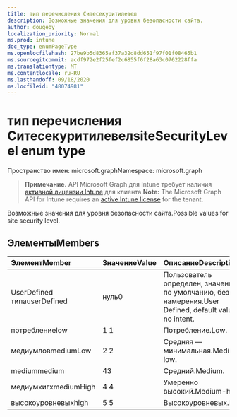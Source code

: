 ```yaml
---
title: тип перечисления Ситесекуритилевел
description: Возможные значения для уровня безопасности сайта.
author: dougeby
localization_priority: Normal
ms.prod: intune
doc_type: enumPageType
ms.openlocfilehash: 27be9b5d8365af37a32d8dd651f97f01f08465b1
ms.sourcegitcommit: acdf972e2f25fef2c6855f6f28a63c0762228ffa
ms.translationtype: MT
ms.contentlocale: ru-RU
ms.lasthandoff: 09/18/2020
ms.locfileid: "48074981"
---
```

# <a name="sitesecuritylevel-enum-type"></a><span data-ttu-id="ec3e1-103">тип перечисления Ситесекуритилевел</span><span class="sxs-lookup"><span data-stu-id="ec3e1-103">siteSecurityLevel enum type</span></span>

<span data-ttu-id="ec3e1-104">Пространство имен: microsoft.graph</span><span class="sxs-lookup"><span data-stu-id="ec3e1-104">Namespace: microsoft.graph</span></span>

> <span data-ttu-id="ec3e1-105">**Примечание.** API Microsoft Graph для Intune требует наличия [активной лицензии Intune](https://go.microsoft.com/fwlink/?linkid=839381) для клиента.</span><span class="sxs-lookup"><span data-stu-id="ec3e1-105">**Note:** The Microsoft Graph API for Intune requires an [active Intune license](https://go.microsoft.com/fwlink/?linkid=839381) for the tenant.</span></span>

<span data-ttu-id="ec3e1-106">Возможные значения для уровня безопасности сайта.</span><span class="sxs-lookup"><span data-stu-id="ec3e1-106">Possible values for site security level.</span></span>

## <a name="members"></a><span data-ttu-id="ec3e1-107">Элементы</span><span class="sxs-lookup"><span data-stu-id="ec3e1-107">Members</span></span>
|<span data-ttu-id="ec3e1-108">Элемент</span><span class="sxs-lookup"><span data-stu-id="ec3e1-108">Member</span></span>|<span data-ttu-id="ec3e1-109">Значение</span><span class="sxs-lookup"><span data-stu-id="ec3e1-109">Value</span></span>|<span data-ttu-id="ec3e1-110">Описание</span><span class="sxs-lookup"><span data-stu-id="ec3e1-110">Description</span></span>|
|:---|:---|:---|
|<span data-ttu-id="ec3e1-111">UserDefined типа</span><span class="sxs-lookup"><span data-stu-id="ec3e1-111">userDefined</span></span>|<span data-ttu-id="ec3e1-112">нуль</span><span class="sxs-lookup"><span data-stu-id="ec3e1-112">0</span></span>|<span data-ttu-id="ec3e1-113">Пользователь определен, значение по умолчанию, без намерения.</span><span class="sxs-lookup"><span data-stu-id="ec3e1-113">User Defined, default value, no intent.</span></span>|
|<span data-ttu-id="ec3e1-114">потребление</span><span class="sxs-lookup"><span data-stu-id="ec3e1-114">low</span></span>|<span data-ttu-id="ec3e1-115">1 </span><span class="sxs-lookup"><span data-stu-id="ec3e1-115">1</span></span>|<span data-ttu-id="ec3e1-116">Потребление.</span><span class="sxs-lookup"><span data-stu-id="ec3e1-116">Low.</span></span>|
|<span data-ttu-id="ec3e1-117">медиумлов</span><span class="sxs-lookup"><span data-stu-id="ec3e1-117">mediumLow</span></span>|<span data-ttu-id="ec3e1-118">2 </span><span class="sxs-lookup"><span data-stu-id="ec3e1-118">2</span></span>|<span data-ttu-id="ec3e1-119">Средняя — минимальная.</span><span class="sxs-lookup"><span data-stu-id="ec3e1-119">Medium-low.</span></span>|
|<span data-ttu-id="ec3e1-120">medium</span><span class="sxs-lookup"><span data-stu-id="ec3e1-120">medium</span></span>|<span data-ttu-id="ec3e1-121">4</span><span class="sxs-lookup"><span data-stu-id="ec3e1-121">3</span></span>|<span data-ttu-id="ec3e1-122">Средний.</span><span class="sxs-lookup"><span data-stu-id="ec3e1-122">Medium.</span></span>|
|<span data-ttu-id="ec3e1-123">медиумхигх</span><span class="sxs-lookup"><span data-stu-id="ec3e1-123">mediumHigh</span></span>|<span data-ttu-id="ec3e1-124">4 </span><span class="sxs-lookup"><span data-stu-id="ec3e1-124">4</span></span>|<span data-ttu-id="ec3e1-125">Умеренно высокий.</span><span class="sxs-lookup"><span data-stu-id="ec3e1-125">Medium-high.</span></span>|
|<span data-ttu-id="ec3e1-126">высокоуровневых</span><span class="sxs-lookup"><span data-stu-id="ec3e1-126">high</span></span>|<span data-ttu-id="ec3e1-127">5 </span><span class="sxs-lookup"><span data-stu-id="ec3e1-127">5</span></span>|<span data-ttu-id="ec3e1-128">Высокоуровневых.</span><span class="sxs-lookup"><span data-stu-id="ec3e1-128">High.</span></span>|









